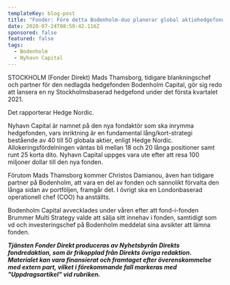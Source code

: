 ```yaml
---
templateKey: blog-post
title: "Fonder: Före detta Bodenholm-duo planerar global aktiehedgefond"
date: 2020-07-24T08:59:42.116Z
sponsored: false
featured: false
tags:
  - Bodenholm
  - Nyhavn Capital
---
```

STOCKHOLM (Fonder Direkt) Mads Thamsborg, tidigare blankningschef och partner för den nedlagda hedgefonden Bodenholm Capital, gör sig redo att lansera en ny Stockholmsbaserad hedgefond under det första kvartalet 2021.

Det rapporterar Hedge Nordic.

Nyhavn Capital är namnet på den nya fondaktör som ska inrymma hedgefonden, vars inriktning är en fundamental lång/kort-strategi bestående av 40 till 50 globala aktier, enligt Hedge Nordic. Allokeringsfördelningen väntas bli mellan 18 och 20 långa positioner samt runt 25 korta dito. Nyhavn Capital uppges vara ute efter att resa 100 miljoner dollar till den nya fonden.

Förutom Mads Thamsborg kommer Christos Damianou, även han tidigare partner på Bodenholm, att vara en del av fonden och sannolikt förvalta den långa sidan av portföljen, framgår det. I övrigt ska en Londonbaserad operationell chef (COO) ha anställts.

Bodenholm Capital avvecklades under våren efter att fond-i-fonden Brummer Multi Strategy valde att sälja sitt innehav i fonden, samtidigt som vd och investeringschef på Bodenholm meddelat sina avsikter att lämna fonden.

***Tjänsten Fonder Direkt produceras av Nyhetsbyrån Direkts fondredaktion, som är frikopplad från Direkts övriga redaktion. Materialet kan vara finansierat och framtaget efter överenskommelse med extern part, vilket i förekommande fall markeras med "Uppdragsartikel" vid rubriken.***